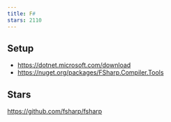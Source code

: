 ```yaml
---
title: F#
stars: 2110
---
```


## Setup

- <https://dotnet.microsoft.com/download>
- <https://nuget.org/packages/FSharp.Compiler.Tools>

## Stars

<https://github.com/fsharp/fsharp>
